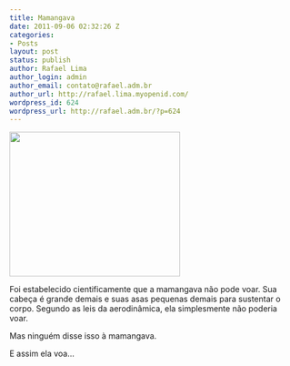 ```yaml
---
title: Mamangava
date: 2011-09-06 02:32:26 Z
categories:
- Posts
layout: post
status: publish
author: Rafael Lima
author_login: admin
author_email: contato@rafael.adm.br
author_url: http://rafael.lima.myopenid.com/
wordpress_id: 624
wordpress_url: http://rafael.adm.br/?p=624
---
```


<a href="http://rafael.adm.br/wp-content/uploads/2011/09/Screen-shot-2011-09-05-at-23.27.37.png"><img src="http://rafael.adm.br/wp-content/uploads/2011/09/Screen-shot-2011-09-05-at-23.27.37-300x254.png" alt="" title="Mamangava" width="300" height="254" class="aligncenter size-medium wp-image-625" /></a>

Foi estabelecido cientificamente que a mamangava n&atilde;o pode voar.
Sua cabe&ccedil;a &eacute; grande demais e suas asas pequenas demais para sustentar o corpo.
Segundo as leis da aerodin&acirc;mica, ela simplesmente n&atilde;o poderia voar.

Mas ningu&eacute;m disse isso &agrave; mamangava.

E assim ela voa...
